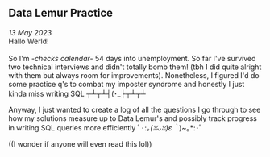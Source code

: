 ## Data Lemur Practice

*13 May 2023*
\
Hallo Werld!\
\
So I'm *-checks calendar-* 54 days into unemployment. So far I've survived two technical interviews and didn't totally bomb them!
(tbh I did quite alright with them but always room for improvements). Nonetheless, I figured I'd do some practice q's to combat my imposter syndrome and honestly I just kinda miss writing SQL ┬┴┬┴┤(･_├┬┴┬┴

Anyway, I just wanted to create a log of all the questions I go through to see how my solutions measure up to Data Lemur's and possibly
track progress in writing SQL queries more efficiently  ﾟ･:*｡(ꈍᴗꈍ)ε｀*)~｡*:･ﾟ

((I wonder if anyone will even read this lol))
